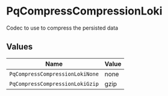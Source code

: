# PqCompressCompressionLoki

Codec to use to compress the persisted data


## Values

| Name                            | Value                           |
| ------------------------------- | ------------------------------- |
| `PqCompressCompressionLokiNone` | none                            |
| `PqCompressCompressionLokiGzip` | gzip                            |